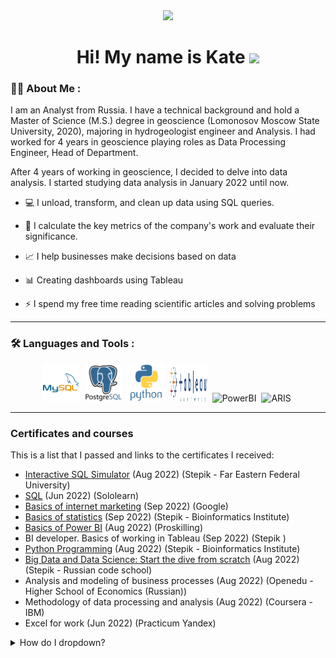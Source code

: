 <div id="header" align="center">
  <img src="https://media.giphy.com/media/VIKOfvqJHcVDrdVivT/giphy.gif" width="100"/>
</div>
<h1> <div id="header" align="center">
  Hi! My name is Kate
  <img src="https://media.giphy.com/media/hvRJCLFzcasrR4ia7z/giphy.gif" width="20px"/>
</h1>
  
### :woman_technologist: About Me :
  I am an Analyst from Russia.
  I have a technical background and hold a Master of Science (M.S.) degree in geoscience (Lomonosov Moscow State University, 2020), majoring in hydrogeologist engineer and Analysis. I had worked for 4 years in geoscience playing roles as Data Processing Engineer, Head of Department.

After 4 years of working in geoscience, I decided to delve into data analysis. I started studying data analysis in January 2022 until now.
  
  - :computer: I unload, transform, and clean up data using SQL queries.

  - :memo: I calculate the key metrics of the company's work and evaluate their significance.
  
  - :chart_with_upwards_trend: I help businesses make decisions based on data
  
  - :bar_chart: Creating dashboards using Tableau

- :zap: I spend my free time reading scientific articles and solving problems

[comment]: < - :mailbox:How to reach me: [![Linkedin Badge](https://img.shields.io/badge/-kakbar-blue?style=flat&logo=Linkedin&logoColor=white)](your-linkedin-url)>
  
---

### :hammer_and_wrench: Languages and Tools :
<div id="header" align="center">
  <img src="https://github.com/devicons/devicon/blob/master/icons/mysql/mysql-original-wordmark.svg" title="MySQL" alt="MySQL" width="60" height="60"/>&nbsp;
  <img src="https://github.com/devicons/devicon/blob/master/icons/postgresql/postgresql-original-wordmark.svg" title="PostgreSQL" alt="PostgreSQL" width="60" height="60"/>&nbsp;
  <img src="https://github.com/devicons/devicon/blob/master/icons/python/python-original-wordmark.svg" title="Python" alt="Python" width="60" height="60"/>&nbsp;
  <img src="https://github.com/logo/Tableau/blob/master/images/logo.svg" title="Tableau" alt="Tableau" width="60" height="60"/>&nbsp;
  <img src="https://github.com/microsoft/PowerBI-Icons/blob/main/SVG/Power-BI.svg" title="PowerBI" alt="PowerBI" width="60" height="60"/>&nbsp;
  <img src="https://optimacons.info/upload/services/services-model-aris.jpg" title="ARIS" alt="ARIS" width="60" height="60"/>&nbsp;
</div>

---
### Certificates and courses
This is a list that I passed and links to the certificates I received:
  - [Interactive SQL Simulator](https://stepik.org/cert/1638703) (Aug 2022) (Stepik - Far Eastern Federal University)
  - [SQL](https://www.sololearn.com/Certificate/CT-9VVPIY2W/png) (Jun 2022) (Sololearn)
  - [Basics of internet marketing](https://learndigital.withgoogle.com/89254718-fa8c-44af-83bc-10c72b5d9366) (Sep 2022) (Google) 
  - [Basics of statistics](https://stepik.org/cert/1682882) (Sep 2022) (Stepik - Bioinformatics Institute)
  - [Basics of Power BI](https://proskilling.ru/pl/262767526) (Aug 2022) (Proskilling)
  - BI developer. Basics of working in Tableau (Sep 2022) (Stepik ) 
  - [Python Programming](https://stepik.org/cert/1632376) (Aug 2022) (Stepik - Bioinformatics Institute)
  - [Big Data and Data Science: Start the dive from scratch](https://stepik.org/cert/1629025) (Aug 2022) (Stepik - Russian code school) 
  - Analysis and modeling of business processes (Aug 2022) (Openedu - Higher School of Economics (Russian))
  - Methodology of data processing and analysis (Aug 2022) (Coursera - IBM)
  - Excel for work (Jun 2022) (Practicum Yandex)
  
  <details>
<summary>How do I dropdown?</summary>
<br>
This is how you dropdown.
</details>
